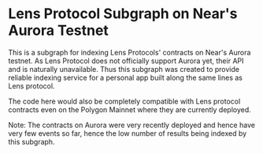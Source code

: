 # Lens Protocol Subgraph on Near's Aurora Testnet

This is a subgraph for indexing Lens Protocols' contracts on Near's Aurora testnet.
As Lens Protocol does not officially support Aurora yet, their API and is naturally unavailable. 
Thus this subgraph was created to provide reliable indexing service for a personal app built along the same lines as Lens protocol. 

The code here would also be completely compatible with Lens protocol contracts even on the Polygon Mainnet where they are currently deployed.

Note: The contracts on Aurora were very recently deployed and hence have very few events so far, hence the low number of results being indexed by this subgraph.